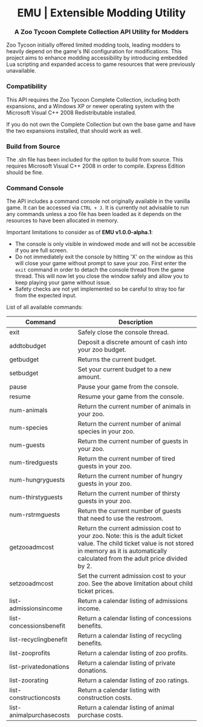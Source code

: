 <h1 align="center">EMU | Extensible Modding Utility</h1>

<h3 align="center"> A Zoo Tycoon Complete Collection API Utility for Modders</h3>

Zoo Tycoon initially offered limited modding tools, leading modders to heavily depend on the game's INI configuration for modifications. This project aims to enhance modding accessibility by introducing embedded Lua scripting and expanded access to game resources that were previously unavailable.

### Compatibility

This API requires the Zoo Tycoon Complete Collection, including both expansions, and a Windows XP or newer operating system with the Microsoft Visual C++ 2008 Redistributable installed.

If you do not own the Complete Collection but own the base game and have the two expansions installed, that should work as well.

### Build from Source

The .sln file has been included for the option to build from source. This requires Microsoft Visual C++ 2008 in order to compile. Express Edition should be fine.

### Command Console

The API includes a command console not originally available in the vanilla game. It can be accessed via `CTRL + J`. It is currently not advisable to run any commands unless a zoo file has been loaded as it depends on the resources to have been allocated in memory.

Important limitations to consider as of **EMU v1.0.0-alpha.1**:
- The console is only visible in windowed mode and will not be accessible if you are full screen.
- Do not immediately exit the console by hitting 'X' on the window as this will close your game without prompt to save your zoo. First enter the `exit` command in order to detach the console thread from the game thread. This will now let you close the window safely and allow you to keep playing your game without issue.
- Safety checks are not yet implemented so be careful to stray too far from the expected input.

List of all available commands:

| Command  | Description |
| ------------- | ------------- |
| exit  | Safely close the console thread. |
| addtobudget <float deposit> | Deposit a discrete amount of cash into your zoo budget. |
| getbudget | Returns the current budget. |
| setbudget <float new_budget> | Set your current budget to a new amount. |
| pause | Pause your game from the console. |
| resume | Resume your game from the console. |
| num-animals | Return the current number of animals in your zoo. |
| num-species | Return the current number of animal species in your zoo. |
| num-guests | Return the current number of guests in your zoo. |
| num-tiredguests | Return the current number of tired guests in your zoo. |
| num-hungryguests | Return the current number of hungry guests in your zoo. |
| num-thirstyguests | Return the current number of thirsty guests in your zoo. |
| num-rstrmguests | Return the current number of guests that need to use the restroom. |
| getzooadmcost | Return the current admission cost to your zoo. Note: this is the adult ticket value. The child ticket value is not stored in memory as it is automatically calculated from the adult price divided by 2. |
| setzooadmcost <float new_adm> | Set the current admission cost to your zoo. See the above limitation about child ticket prices. |
| list-admissionsincome | Return a calendar listing of admissions income. |
| list-concessionsbenefit | Return a calendar listing of concessions benefits. |
| list-recyclingbenefit | Return a calendar listing of recycling benefits. |
| list-zooprofits | Return a calendar listing of zoo profits. |
| list-privatedonations | Return a calendar listing of private donations. |
| list-zoorating | Return a calendar listing of zoo ratings. |
| list-constructioncosts | Return a calendar listing with construction costs. |
| list-animalpurchasecosts | Return a calendar listing of animal purchase costs. |
